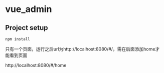 # vue_admin

## Project setup
```
npm install
```
只有一个页面，运行之后url为http://localhost:8080/#/，需在后面添加home才能看到页面

http://localhost:8080/#/home
